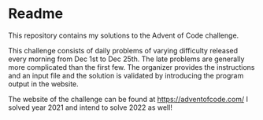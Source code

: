 # Readme

This repository contains my solutions to the Advent of Code challenge.

This challenge consists of daily problems of varying difficulty released every morning from Dec 1st to Dec 25th. The late problems are generally more complicated than the first few. The organizer provides the instructions and an input file and the solution is validated by introducing the program output in the website.

The website of the challenge can be found at https://adventofcode.com/
I solved year 2021 and intend to solve 2022 as well!
